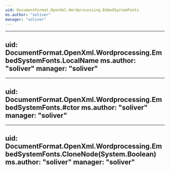 ```yaml
---
uid: DocumentFormat.OpenXml.Wordprocessing.EmbedSystemFonts
ms.author: "soliver"
manager: "soliver"
---
```


---
uid: DocumentFormat.OpenXml.Wordprocessing.EmbedSystemFonts.LocalName
ms.author: "soliver"
manager: "soliver"
---

---
uid: DocumentFormat.OpenXml.Wordprocessing.EmbedSystemFonts.#ctor
ms.author: "soliver"
manager: "soliver"
---

---
uid: DocumentFormat.OpenXml.Wordprocessing.EmbedSystemFonts.CloneNode(System.Boolean)
ms.author: "soliver"
manager: "soliver"
---
